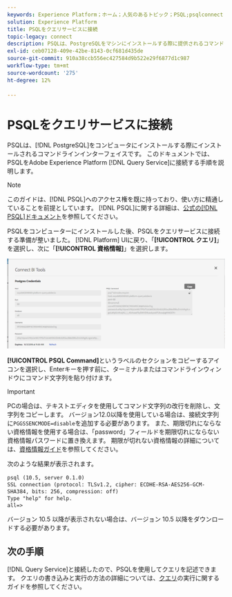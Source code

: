 ```yaml
---
keywords: Experience Platform；ホーム；人気のあるトピック；PSQL;psqlconnect to query service；クエリサービス；クエリサービス；
solution: Experience Platform
title: PSQLをクエリサービスに接続
topic-legacy: connect
description: PSQLは、PostgreSQLをマシンにインストールする際に提供されるコマンドラインインターフェイスです。 次の手順に従ってインストールできます。
exl-id: ceb07128-409e-42be-8143-0cf681d435de
source-git-commit: 910a38ccb556ec427584d9b522e29f6877d1c987
workflow-type: tm+mt
source-wordcount: '275'
ht-degree: 12%

---
```


# PSQLをクエリサービスに接続

PSQLは、[!DNL PostgreSQL]をコンピュータにインストールする際にインストールされるコマンドラインインターフェイスです。 このドキュメントでは、PSQLをAdobe Experience Platform [!DNL Query Service]に接続する手順を説明します。

>[!NOTE]
>
> このガイドは、[!DNL PSQL]へのアクセス権を既に持っており、使い方に精通していることを前提としています。 [!DNL PSQL]に関する詳細は、[公式の[!DNL PSQL]ドキュメント](https://www.postgresql.org/docs/current/app-psql.html)を参照してください。

PSQLをコンピューターにインストールした後、PSQLをクエリサービスに接続する準備が整いました。 [!DNL Platform] UIに戻り、「**[!UICONTROL クエリ]**」を選択し、次に「**[!UICONTROL 資格情報]**」を選択します。

![画像](../images/clients/psql/connect-bi.png)

**[!UICONTROL PSQL Command]**&#x200B;というラベルのセクションをコピーするアイコンを選択し、Enterキーを押す前に、ターミナルまたはコマンドラインウィンドウにコマンド文字列を貼り付けます。

>[!IMPORTANT]
>
>PCの場合は、テキストエディタを使用してコマンド文字列の改行を削除し、文字列をコピーします。 バージョン12.0以降を使用している場合は、接続文字列に`PGGSSENCMODE=disable`を追加する必要があります。 また、期限切れにならない資格情報を使用する場合は、「password」フィールドを期限切れにならない資格情報パスワードに置き換えます。 期限が切れない資格情報の詳細については、[資格情報ガイド](../ui/credentials.md)を参照してください。

次のような結果が表示されます。

```shell
psql (10.5, server 0.1.0)
SSL connection (protocol: TLSv1.2, cipher: ECDHE-RSA-AES256-GCM-SHA384, bits: 256, compression: off)
Type "help" for help.
all=>
```

バージョン 10.5 以降が表示されない場合は、バージョン 10.5 以降をダウンロードする必要があります。

## 次の手順

[!DNL Query Service]と接続したので、PSQLを使用してクエリを記述できます。 クエリの書き込みと実行の方法の詳細については、[クエリ](../best-practices/writing-queries.md)の実行に関するガイドを参照してください。
